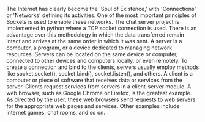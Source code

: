 The Internet has clearly become the 'Soul of Existence,' with 'Connections' or 'Networks'
defining its activities. One of the most important principles of Sockets is used to enable these
networks. The chat server project is implemented in python where a TCP socket connection is
used. There is an advantage over this methodology in which the data transferred remain intact
and arrives at the same order in which it was sent. A server is a computer, a program, or a device
dedicated to managing network resources. Servers can be located on the same device or
computer, connected to other devices and computers locally, or even remotely. To create a
connection and bind to the clients, servers usually employ methods like socket.socket(),
socket.bind(), socket.listen(), and others. A client is a computer or piece of software that receives
data or services from the server. Clients request services from servers in a client-server module.
A web browser, such as Google Chrome or Firefox, is the greatest example. As directed by the
user, these web browsers send requests to web servers for the appropriate web pages and
services. Other examples include internet games, chat rooms, and so on.
